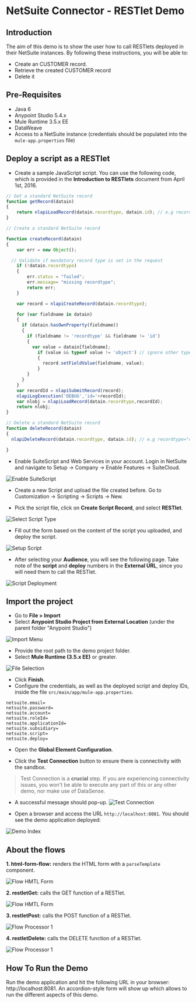 # NetSuite Connector - RESTlet Demo

## Introduction

The aim of this demo is to show the user how to call RESTlets deployed in their NetSuite instances. By following these instructions, you will be able to:
* Create an CUSTOMER record.
* Retrieve the created CUSTOMER record
* Delete it

## Pre-Requisites

* Java 6
* Anypoint Studio 5.4.x
* Mule Runtime 3.5.x EE
* DataWeave
* Access to a NetSuite instance (credentials should be populated into the `mule-app.properties` file)

## Deploy a script as a RESTlet

* Create a sample JavaScript script. You can use the following code, which is provided in the **Introduction to RESTlets** document from April 1st, 2016.

```javascript
// Get a standard NetSuite record
function getRecord(datain)
{
    return nlapiLoadRecord(datain.recordtype, datain.id); // e.g recordtype="customer", id="769"
}

// Create a standard NetSuite record

function createRecord(datain)
{
    var err = new Object();

  // Validate if mandatory record type is set in the request
    if (!datain.recordtype)
    {
        err.status = "failed";
        err.message= "missing recordtype";
        return err;
    }

    var record = nlapiCreateRecord(datain.recordtype);

    for (var fieldname in datain)
    {
      if (datain.hasOwnProperty(fieldname))
      {
        if (fieldname != 'recordtype' && fieldname != 'id')
        {
          var value = datain[fieldname];
            if (value && typeof value != 'object') // ignore other type of parameters
            {
              record.setFieldValue(fieldname, value);
            }
        }
      }
    }
    var recordId = nlapiSubmitRecord(record);
    nlapiLogExecution('DEBUG','id='+recordId);
    var nlobj = nlapiLoadRecord(datain.recordtype,recordId);
    return nlobj;
}

// Delete a standard NetSuite record
function deleteRecord(datain)
{
  nlapiDeleteRecord(datain.recordtype, datain.id); // e.g recordtype="customer", id="769"

}
```

* Enable SuiteScript and Web Services in your account. Login in NetSuite and navigate to Setup -> Company -> Enable Features -> SuiteCloud.

![Enable SuiteScript](images/enable-suitescript.png)

* Create a new Script and upload the file created before. Go to Customization -> Scripting -> Scripts -> New.

* Pick the script file, click on **Create Script Record**, and select **RESTlet**.

![Select Script Type](images/script-type.png)

* Fill out the form based on the content of the script you uploaded, and deploy the script.

![Setup Script](images/setup-script.png)

* After selecting your **Audience**, you will see the following page. Take note of the **script** and **deploy** numbers in the **External URL**, since you will need them to call the RESTlet.

![Script Deployment](images/script-deployment.png)

## Import the project

* Go to **File > Import**
* Select **Anypoint Studio Project from External Location** (under the parent folder "Anypoint Studio")

![Import Menu](images/demo-import-menu.png)

* Provide the root path to the demo project folder.
* Select **Mule Runtime (3.5.x EE)** or greater.

![File Selection](images/demo-import-file.png)

* Click **Finish**.  
* Configure the credentials, as well as the deployed script and deploy IDs, inside the file `src/main/app/mule-app.properties`.

```
netsuite.email=
netsuite.password=
netsuite.account=
netsuite.roleId=
netsuite.applicationId=
netsuite.subsidiary=
netsuite.script=
netsuite.deploy=
```

* Open the **Global Element Configuration**.

* Click the **Test Connection** button to ensure there is connectivity with the sandbox.

> Test Connection is a **crucial** step. If you are experiencing connectivity issues, you won't be able to execute any part of this or any other demo, nor make use of DataSense.

* A successful message should pop-up.
![Test Connection](images/demo-connection-test.png)

* Open a browser and access the URL `http://localhost:8081`. You should see the demo application deployed:

![Demo Index](images/demo-main-page.png)

## About the flows

**1. html-form-flow:** renders the HTML form with a `parseTemplate` component.

![Flow HMTL Form](images/html-form-flow.png)

**2. restletGet:** calls the GET function of a RESTlet.

![Flow HMTL Form](images/restletGet.png)

**3. restletPost:** calls the POST function of a RESTlet.

![Flow Processor 1](images/restletPost.png)

**4. restletDelete:** calls the DELETE function of a RESTlet.

![Flow Processor 1](images/restletDelete.png)

## How To Run the Demo

Run the demo application and hit the following URL in your browser: http://localhost:8081. An accordion-style form will show up which allows to run the different aspects of this demo.
